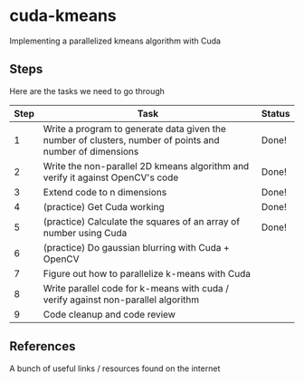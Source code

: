 # cuda-kmeans
Implementing a parallelized kmeans algorithm with Cuda

## Steps
Here are the tasks we need to go through

| Step | Task | Status |
|---|----|----|
| 1 | Write a program to generate data given the number of clusters, number of points and number of dimensions | Done!|
| 2 | Write the non-parallel 2D kmeans algorithm and verify it against OpenCV's code | Done! |
| 3 | Extend code to n dimensions | Done! |
| 4 | (practice) Get Cuda working | Done! |
| 5 | (practice) Calculate the squares of an array of number using Cuda | Done! |
| 6 | (practice) Do gaussian blurring with Cuda + OpenCV | |
| 7 | Figure out how to parallelize k-means with Cuda | |
| 8 | Write parallel code for k-means with cuda / verify against non-parallel algorithm | |
| 9 | Code cleanup and code review | |

## References
A bunch of useful links / resources found on the internet
